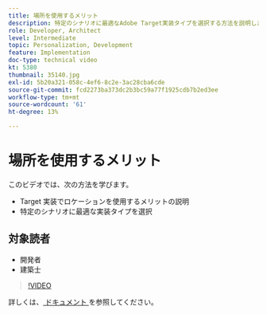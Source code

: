 ```yaml
---
title: 場所を使用するメリット
description: 特定のシナリオに最適なAdobe Target実装タイプを選択する方法を説明します。
role: Developer, Architect
level: Intermediate
topic: Personalization, Development
feature: Implementation
doc-type: technical video
kt: 5380
thumbnail: 35140.jpg
exl-id: 5b20a321-058c-4ef6-8c2e-3ac28cba6cde
source-git-commit: fcd2273ba373dc2b3bc59a77f1925cdb7b2ed3ee
workflow-type: tm+mt
source-wordcount: '61'
ht-degree: 13%

---
```


# 場所を使用するメリット

このビデオでは、次の方法を学びます。

* Target 実装でロケーションを使用するメリットの説明
* 特定のシナリオに最適な実装タイプを選択

## 対象読者

* 開発者
* 建築士

>[!VIDEO](https://video.tv.adobe.com/v/35140/?quality=12)

詳しくは、[ ドキュメント ](https://experienceleague.adobe.com/docs/target/using/implement-target/implementing-target.html?lang=en) を参照してください。
